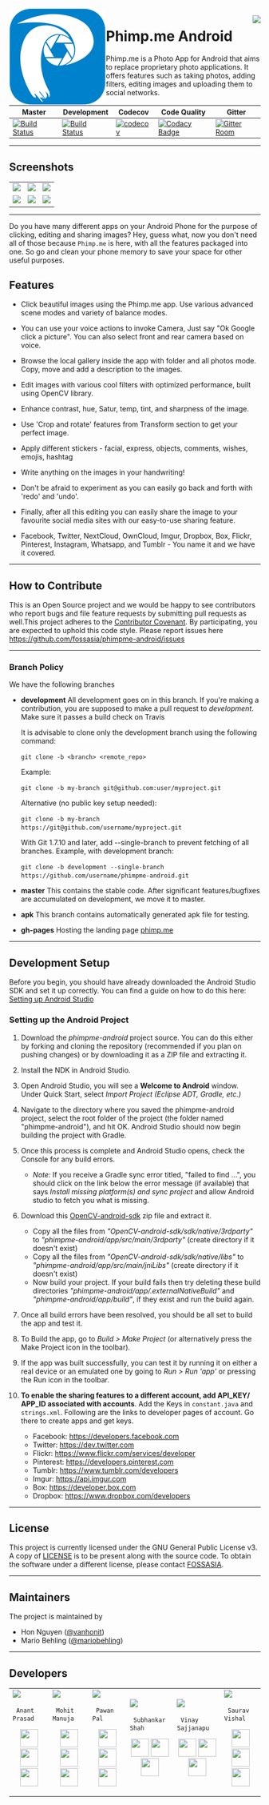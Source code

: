 <img src="./docs/images/logo.png" align="left" hspace="1" vspace="1">

<a href='https://play.google.com/store/apps/details?id=org.fossasia.phimpme' target='_blank' align="right"><img align="right" height='36' src='https://s20.postimg.org/muzx3w4jh/google_play_badge.png' /></a>
# Phimp.me Android

Phimp.me is a Photo App for Android that aims to replace proprietary photo applications. It offers features such as taking photos, adding filters, editing images and uploading them to social networks.

| **Master** | **Development** | **Codecov** | **Code Quality** | **Gitter** |
|------------|-----------------|-------------|-----------------|-----------------|
| [![Build Status](https://travis-ci.org/fossasia/phimpme-android.svg?branch=master)](https://travis-ci.org/fossasia/phimpme-android) | [![Build Status](https://travis-ci.org/fossasia/phimpme-android.svg?branch=development)](https://travis-ci.org/fossasia/phimpme-android) | [![codecov](https://codecov.io/gh/fossasia/phimpme-android/branch/master/graph/badge.svg)](https://codecov.io/gh/fossasia/phimpme-android) | [![Codacy Badge](https://api.codacy.com/project/badge/Grade/4584003e734343b3b8ce94bcae6e9ca4)](https://www.codacy.com/app/harshithdwivedi/phimpme-android?utm_source=github.com&amp;utm_medium=referral&amp;utm_content=fossasia/phimpme-android&amp;utm_campaign=Badge_Grade) | [![Gitter Room](https://img.shields.io/badge/gitter-join%20chat%20%E2%86%92-blue.svg)](https://gitter.im/fossasia/phimpme) |

---

## Screenshots

  <table>
    <tr>
     <td><img src="./docs/images/ss_1.png"></td>
     <td><img src="./docs/images/ss_2.png"></td>
     <td><img src="./docs/images/ss_3.png"></td>
     <tr> 
      <td><img src="./docs/images/ss_4.png"></td>
      <td><img src="./docs/images/ss_5.png"></td>
      <td><img src="./docs/images/ss_6.png"></td>
    </tr>
  </table>
  
---


Do you have many different apps on your Android Phone for the purpose of clicking, editing and sharing images? Hey, guess what, now you don't need all of those because `Phimp.me` is here, with all the features packaged into one. So go and clean your phone memory to save your space for other useful purposes.


## Features

* Click beautiful images using the Phimp.me app. Use various advanced scene modes and variety of balance modes.

* You can use your voice actions to invoke Camera, Just say "Ok Google click a picture". You can also select front and rear camera based on voice.

* Browse the local gallery inside the app with folder and all photos mode. Copy, move and add a description to the images.

* Edit images with various cool filters with optimized performance, built using OpenCV library.

* Enhance contrast, hue, Satur, temp, tint, and sharpness of the image.

* Use 'Crop and rotate' features from Transform section to get your perfect image.

* Apply different stickers - facial, express, objects, comments, wishes, emojis, hashtag

* Write anything on the images in your handwriting!

* Don't be afraid to experiment as you can easily go back and forth with 'redo' and 'undo'.

* Finally, after all this editing you can easily share the image to your favourite social media sites with our easy-to-use sharing feature.

* Facebook, Twitter, NextCloud, OwnCloud, Imgur, Dropbox, Box, Flickr, Pinterest, Instagram, Whatsapp, and Tumblr - You name it and we have it covered.

---

## How to Contribute
This is an Open Source project and we would be happy to see contributors who report bugs and file feature requests by submitting pull requests as well.This project adheres to the [Contributor Covenant](https://github.com/fossasia/phimpme-android/blob/development/CONTRIBUTING.md). By participating, you are expected to uphold this code style. Please report issues here https://github.com/fossasia/phimpme-android/issues


---

### Branch Policy
We have the following branches
 * **development**
     All development goes on in this branch. If you're making a contribution,
     you are supposed to make a pull request to _development_.
     Make sure it passes a build check on Travis

     It is advisable to clone only the development branch using the following command:

    `git clone -b <branch> <remote_repo>`

    Example:

    `git clone -b my-branch git@github.com:user/myproject.git`

    Alternative (no public key setup needed):

    `git clone -b my-branch https://git@github.com/username/myproject.git`

    With Git 1.7.10 and later, add --single-branch to prevent fetching of all branches. Example, with development branch:

    `git clone -b development --single-branch https://github.com/username/phimpme-android.git`

 * **master**
   This contains the stable code. After significant features/bugfixes are accumulated on development, we move it to master.

 * **apk**
   This branch contains automatically generated apk file for testing.

 * **gh-pages**
   Hosting the landing page [phimp.me](http://phimp.me)  

---

## Development Setup

Before you begin, you should have already downloaded the Android Studio SDK and set it up correctly. You can find a guide on how to do this here: [Setting up Android Studio](http://developer.android.com/sdk/installing/index.html?pkg=studio)

### Setting up the Android Project

1. Download the *phimpme-android* project source. You can do this either by forking and cloning the repository (recommended if you plan on pushing changes) or by downloading it as a ZIP file and extracting it.

2. Install the NDK in Android Studio.

3. Open Android Studio, you will see a **Welcome to Android** window. Under Quick Start, select *Import Project (Eclipse ADT, Gradle, etc.)*

4. Navigate to the directory where you saved the phimpme-android project, select the root folder of the project (the folder named "phimpme-android"), and hit OK. Android Studio should now begin building the project with Gradle.

5. Once this process is complete and Android Studio opens, check the Console for any build errors.

    - *Note:* If you receive a Gradle sync error titled, "failed to find ...", you should click on the link below the error message (if available) that says *Install missing platform(s) and sync project* and allow Android studio to fetch you what is missing.

6. Download this [OpenCV-android-sdk](https://github.com/opencv/opencv/releases/download/2.4.13.3/opencv-2.4.13.3-android-sdk.zip) zip file and extract it.

     - Copy all the files from *"OpenCV-android-sdk/sdk/native/3rdparty"* to *"phimpme-android/app/src/main/3rdparty"* (create directory if it doesn't exist)
     - Copy all the files from *"OpenCV-android-sdk/sdk/native/libs"* to *"phimpme-android/app/src/main/jniLibs"* (create directory if it doesn't exist)
     - Now build your project. If your build fails then try deleting these build directories *"phimpme-android/app/.externalNativeBuild"* and *"phimpme-android/app/build"*, if they exist and run the build again.

7. Once all build errors have been resolved, you should be all set to build the app and test it.

8. To Build the app, go to *Build > Make Project* (or alternatively press the Make Project icon in the toolbar).

9. If the app was built successfully, you can test it by running it on either a real device or an emulated one by going to *Run > Run 'app'* or pressing the Run icon in the toolbar.

10. **To enable the sharing features to a different account, add API_KEY/ APP_ID associated with accounts**. Add the Keys in `constant.java` and `strings.xml`. Following are the links to developer pages of account. Go there to create apps and get keys.
    * Facebook: https://developers.facebook.com
    * Twitter: https://dev.twitter.com
    * Flickr: https://www.flickr.com/services/developer
    * Pinterest: https://developers.pinterest.com
    * Tumblr: https://www.tumblr.com/developers
    * Imgur: https://api.imgur.com
    * Box: https://developer.box.com
    * Dropbox: https://www.dropbox.com/developers
    
--- 

## License

This project is currently licensed under the GNU General Public License v3. A copy of [LICENSE](LICENSE.md) is to be present along with the source code. To obtain the software under a different license, please contact [FOSSASIA](http://fossasia.com/).

---

## Maintainers
The project is maintained by
- Hon Nguyen ([@vanhonit](https://github.com/vanhonit))
- Mario Behling ([@mariobehling](http://github.com/mariobehling))

---

## Developers
<table>
<tr>
<td>
     <img src="https://avatars2.githubusercontent.com/u/20367966?v=4&s=150" />
     
     Anant Prasad

<p align="center">
<a href = "https://github.com/anantprsd5"><img src = "http://www.iconninja.com/files/241/825/211/round-collaboration-social-github-code-circle-network-icon.svg" width="36" height = "36"/></a>
<a href = "https://twitter.com/Anantprasad3"><img src = "https://www.shareicon.net/download/2016/07/06/107115_media.svg" width="36" height="36"/></a>
<a href = "https://www.linkedin.com/in/anant-prasad-82b7a2119/"><img src = "http://www.iconninja.com/files/863/607/751/network-linkedin-social-connection-circular-circle-media-icon.svg" width="36" height="36"/></a>
</p>
</td>

<td>
     <img src="https://avatars0.githubusercontent.com/u/9361754?v=4&s=150"/>
     
     Mohit Manuja

<p align="center">
<a href = "https://github.com/mohitmanuja"><img src = "http://www.iconninja.com/files/241/825/211/round-collaboration-social-github-code-circle-network-icon.svg" width="36" height = "36"/></a>
<a href = "https://twitter.com/manuja_mohit"><img src = "https://www.shareicon.net/download/2016/07/06/107115_media.svg" width="36" height="36"/></a>
<a href = "https://www.linkedin.com/in/mohitmanuja/"><img src = "http://www.iconninja.com/files/863/607/751/network-linkedin-social-connection-circular-circle-media-icon.svg" width="36" height="36"/></a>
</p>
</td>

<td>
     <img src="https://avatars1.githubusercontent.com/u/6936968?v=4&s=150" />
     
     Pawan Pal

<p align="center">
<a href = "https://github.com/pa1pal"><img src = "http://www.iconninja.com/files/241/825/211/round-collaboration-social-github-code-circle-network-icon.svg" width="36" height = "36"/></a>
<a href = "https://twitter.com/pa1pal"><img src = "https://www.shareicon.net/download/2016/07/06/107115_media.svg" width="36" height="36"/></a>
<a href = "https://www.linkedin.com/in/pa1pal/"><img src = "http://www.iconninja.com/files/863/607/751/network-linkedin-social-connection-circular-circle-media-icon.svg" width="36" height="36"/></a>
</p>
</td>

<td>
     <img src="https://avatars0.githubusercontent.com/u/17337006?v=4&s=150"/>
     
     Subhankar Shah

<p align="center">
<a href = "https://github.com/Subhankar29"><img src = "http://www.iconninja.com/files/241/825/211/round-collaboration-social-github-code-circle-network-icon.svg" width="36" height = "36"/></a>
<a href = "https://twitter.com/sole_subhankar"><img src = "https://www.shareicon.net/download/2016/07/06/107115_media.svg" width="36" height="36"/></a>
<a href = "https://www.linkedin.com/in/subhankar-shah-12245b130/"><img src = "http://www.iconninja.com/files/863/607/751/network-linkedin-social-connection-circular-circle-media-icon.svg" width="36" height="36"/></a>
</p>
</td>

<td>
     <img src="https://avatars2.githubusercontent.com/u/15368561?v=4&s=150"/>
     
     Vinay Sajjanapu
<p align="center">
<a href = "https://github.com/vinaysajjanapu"><img src = "http://www.iconninja.com/files/241/825/211/round-collaboration-social-github-code-circle-network-icon.svg" width="36" height = "36"/></a>
<a href = "https://twitter.com/sajjanapu_vinay"><img src = "https://www.shareicon.net/download/2016/07/06/107115_media.svg" width="36" height="36"/></a>
<a href = "https://www.linkedin.com/in/vinay-sajjanapu-a315ab21/"><img src = "http://www.iconninja.com/files/863/607/751/network-linkedin-social-connection-circular-circle-media-icon.svg" width="36" height="36"/></a>
</p>
</td>

<td>
     <img src="https://avatars1.githubusercontent.com/u/20841578?s=400&u=ccf2c85bac58c92f69c4c69ce2c46dcee4564e23&v=4"/>
     
     Saurav Vishal

<p align="center">
<a href = "https://github.com/sauravvishal8797"><img src = "http://www.iconninja.com/files/241/825/211/round-collaboration-social-github-code-circle-network-icon.svg" width="36" height = "36"/></a>
<a href = "https://twitter.com/vishal_saurav99"><img src = "https://www.shareicon.net/download/2016/07/06/107115_media.svg" width="36" height="36"/></a>
<a href = "https://www.linkedin.com/in/saurav-vishal-517aab144/"><img src = "http://www.iconninja.com/files/863/607/751/network-linkedin-social-connection-circular-circle-media-icon.svg" width="36" height="36"/></a>
</p>
</td>
</tr> 
  </table>
